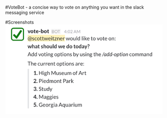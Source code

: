 #VoteBot - a concise way to vote on anything you want in the slack messaging service

#Screenshots
![](https://github.com/scottweitzner/votebot/blob/master/screenshots/img1.png)

